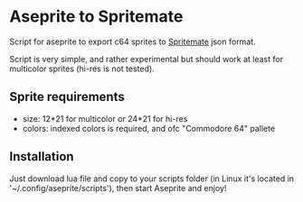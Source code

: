 # Aseprite to Spritemate

Script for aseprite to export c64 sprites to <a href="https://github.com/Esshahn/spritemate">Spritemate</a> json format.

Script is very simple, and rather experimental but should work at least for multicolor sprites (hi-res is not tested).

## Sprite requirements

- size: 12\*21 for multicolor or 24\*21 for hi-res
- colors: indexed colors is required, and ofc "Commodore 64" pallete

## Installation

Just download lua file and copy to your scripts folder (in Linux it's located in '~/.config/aseprite/scripts'), then start Aseprite and enjoy!